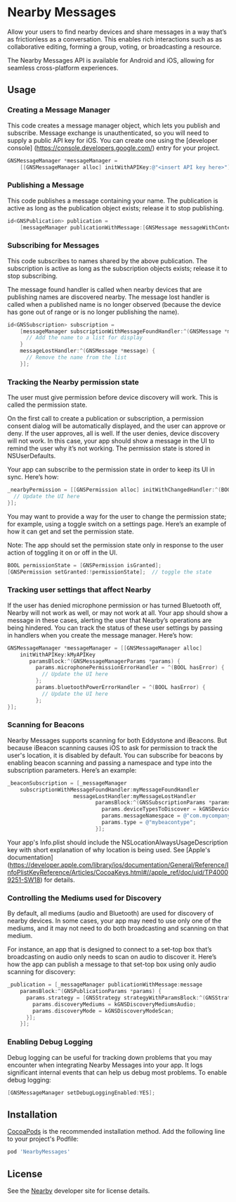 # Nearby Messages

Allow your users to find nearby devices and share messages in a way that’s as
frictionless as a conversation. This enables rich interactions such as as
collaborative editing, forming a group, voting, or broadcasting a resource.

The Nearby Messages API is available for Android and iOS, allowing for
seamless cross-platform experiences.

## Usage

### Creating a Message Manager

This code creates a message manager object, which lets you publish and
subscribe.  Message exchange is unauthenticated, so you will need to supply a
public API key for iOS.  You can create one using the [developer console]
(https://console.developers.google.com/) entry for your project.

```objective-c
GNSMessageManager *messageManager =
    [[GNSMessageManager alloc] initWithAPIKey:@"<insert API key here>"];
```

### Publishing a Message

This code publishes a message containing your name.  The publication is
active as long as the publication object exists; release it to stop publishing.

```objective-c
id<GNSPublication> publication =
    [messageManager publicationWithMessage:[GNSMessage messageWithContent:[myName dataUsingEncoding:NSUTF8StringEncoding]]];
```

### Subscribing for Messages

This code subscribes to names shared by the above publication.
The subscription is active as long as the subscription objects exists; release
it to stop subscribing.

The message found handler is called when nearby devices that are publishing
names are discovered nearby.  The message lost handler is called when a
published name is no longer observed (because the device has gone out of
range or is no longer publishing the name).

```objective-c
id<GNSSubscription> subscription =
    [messageManager subscriptionWithMessageFoundHandler:^(GNSMessage *message) {
      // Add the name to a list for display
    }
    messageLostHandler:^(GNSMessage *message) {
      // Remove the name from the list
    }];
```

### Tracking the Nearby permission state

The user must give permission before device discovery will work.  This is called
the permission state.

On the first call to create a publication or subscription, a permission consent
dialog will be automatically displayed, and the user can approve or deny.  If
the user approves, all is well.  If the user denies, device discovery will not
work.  In this case, your app should show a message in the UI to remind the user
why it’s not working.  The permission state is stored in NSUserDefaults.

Your app can subscribe to the permission state in order to keep its UI in sync.
Here’s how:

```objective-c
_nearbyPermission = [[GNSPermission alloc] initWithChangedHandler:^(BOOL granted) {
  // Update the UI here
}];
```

You may want to provide a way for the user to change the permission state; for
example, using a toggle switch on a settings page.  Here’s an example of how it
can get and set the permission state.

Note: The app should set the permission state only in response to the user
action of toggling it on or off in the UI.

```objective-c
BOOL permissionState = [GNSPermission isGranted];
[GNSPermission setGranted:!permissionState];  // toggle the state
```

### Tracking user settings that affect Nearby

If the user has denied microphone permission or has turned Bluetooth off, Nearby
will not work as well, or may not work at all.  Your app should show a message
in these cases, alerting the user that Nearby’s operations are being hindered.
You can track the status of these user settings by passing in handlers when you
create the message manager.  Here’s how:

```objective-c
GNSMessageManager *messageManager = [[GNSMessageManager alloc]
    initWithAPIKey:kMyAPIKey
       paramsBlock:^(GNSMessageManagerParams *params) {
         params.microphonePermissionErrorHandler = ^(BOOL hasError) {
           // Update the UI here
         };
         params.bluetoothPowerErrorHandler = ^(BOOL hasError) {
           // Update the UI here
         };
}];
```

### Scanning for Beacons

Nearby Messages supports scanning for both Eddystone and iBeacons. But because
iBeacon scanning causes iOS to ask for permission to track the user's location,
it is disabled by default.  You can subscribe for beacons by enabling
beacon scanning and passing a namespace and type into the subscription
parameters. Here’s an example:

```objective-c
_beaconSubscription = [_messageManager
    subscriptionWithMessageFoundHandler:myMessageFoundHandler
                     messageLostHandler:myMessageLostHandler
                            paramsBlock:^(GNSSubscriptionParams *params) {
                              params.deviceTypesToDiscover = kGNSDeviceBLEBeacon;
                              params.messageNamespace = @"com.mycompany.mybeaconservice";
                              params.type = @"mybeacontype";
                            }];
```

Your app's Info.plist should include the NSLocationAlwaysUsageDescription key
with short explanation of why location is being used.  See [Apple's
documentation]
(https://developer.apple.com/library/ios/documentation/General/Reference/InfoPlistKeyReference/Articles/CocoaKeys.html#//apple_ref/doc/uid/TP40009251-SW18)
for details.

### Controlling the Mediums used for Discovery

By default, all mediums (audio and Bluetooth) are used for discovery of nearby
devices.  In some cases, your app may need to use only one of the mediums, and
it may not need to do both broadcasting and scanning on that medium.

For instance, an app that is designed to connect to a set-top box that’s
broadcasting on audio only needs to scan on audio to discover it.  Here’s how
the app can publish a message to that set-top box using only audio scanning for
discovery:

```objective-c
_publication = [_messageManager publicationWithMessage:message
    paramsBlock:^(GNSPublicationParams *params) {
      params.strategy = [GNSStrategy strategyWithParamsBlock:^(GNSStrategyParams *params) {
        params.discoveryMediums = kGNSDiscoveryMediumsAudio;
        params.discoveryMode = kGNSDiscoveryModeScan;
      }];
    }];
```

### Enabling Debug Logging

Debug logging can be useful for tracking down problems that you may encounter
when integrating Nearby Messages into your app.  It logs significant internal
events that can help us debug most problems.  To enable debug logging:

```objective-c
[GNSMessageManager setDebugLoggingEnabled:YES];
```

## Installation

[CocoaPods](http://cocoapods.org/) is the recommended installation method.  Add
the following line to your project's Podfile:

```ruby
pod 'NearbyMessages'
```

## License

See the [Nearby](https://developers.google.com/nearby) developer site for license details.
